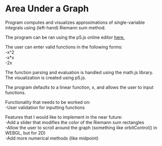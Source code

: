 # Area Under a Graph

Program computes and visualizes approximations of single-variable integrals using (left-hand) Riemann sum method.

The program can be ran using the p5.js online editor [here.](https://editor.p5js.org/McKCam/sketches/GWQ0XGAO2)

The user can enter valid functions in the following forms: <br />
-x^2 <br />
-x*x <br />
-2x <br />

The function parsing and evaluation is handled using the math.js library. The visualization is created using p5.js.

The program defaults to a linear function, x, and allows the user to input functions.

Functionality that needs to be worked on: <br />
-User validation for inputting functions <br />

Features that I would like to implement in the near future: <br />
-Add a slider that modifies the color of the Riemann sum rectangles <br />
-Allow the user to scroll around the graph (something like orbitControl() in WEBGL, but for 2D) <br />
-Add more numerical methods (like midpoint) <br />
